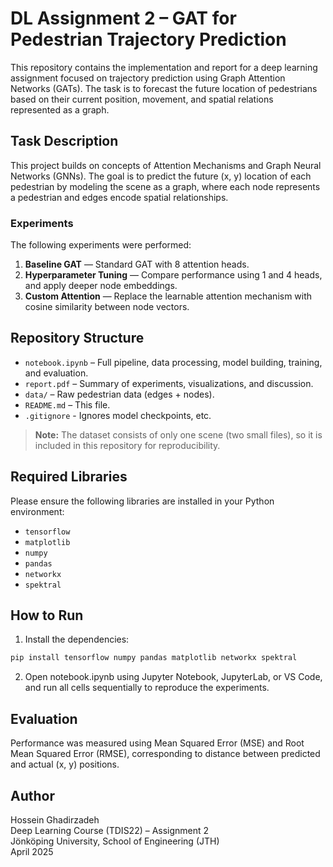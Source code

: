 # DL Assignment 2 – GAT for Pedestrian Trajectory Prediction

This repository contains the implementation and report for a deep learning assignment focused on trajectory prediction using Graph Attention Networks (GATs). The task is to forecast the future location of pedestrians based on their current position, movement, and spatial relations represented as a graph.

## Task Description

This project builds on concepts of Attention Mechanisms and Graph Neural Networks (GNNs). The goal is to predict the future (x, y) location of each pedestrian by modeling the scene as a graph, where each node represents a pedestrian and edges encode spatial relationships.

### Experiments

The following experiments were performed:

1. **Baseline GAT** — Standard GAT with 8 attention heads.
2. **Hyperparameter Tuning** — Compare performance using 1 and 4 heads, and apply deeper node embeddings.
3. **Custom Attention** — Replace the learnable attention mechanism with cosine similarity between node vectors.

## Repository Structure

- `notebook.ipynb` – Full pipeline, data processing, model building, training, and evaluation.
- `report.pdf` – Summary of experiments, visualizations, and discussion.
- `data/` – Raw pedestrian data (edges + nodes).
- `README.md` – This file.
- `.gitignore` - Ignores model checkpoints, etc.

> **Note:** The dataset consists of only one scene (two small files), so it is included in this repository for reproducibility.

## Required Libraries

Please ensure the following libraries are installed in your Python environment:

- `tensorflow`
- `matplotlib`
- `numpy`
- `pandas`
- `networkx`
- `spektral`

## How to Run

1. Install the dependencies:

```bash
pip install tensorflow numpy pandas matplotlib networkx spektral
```

2. Open notebook.ipynb using Jupyter Notebook, JupyterLab, or VS Code, and run all cells sequentially to reproduce the experiments.

## Evaluation

Performance was measured using Mean Squared Error (MSE) and Root Mean Squared Error (RMSE), corresponding to distance between predicted and actual (x, y) positions.

## Author

Hossein Ghadirzadeh<br>
Deep Learning Course (TDIS22) – Assignment 2<br>
Jönköping University, School of Engineering (JTH)<br>
April 2025
